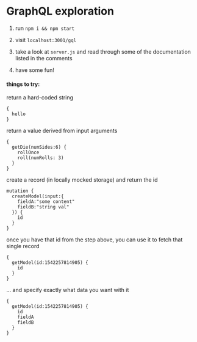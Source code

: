 # GraphQL exploration

1. run ```npm i && npm start```

2. visit ```localhost:3001/gql```

3. take a look at `server.js` and read through some of the documentation listed in the comments

4. have some fun!

#### things to try: 

return a hard-coded string
```
{
  hello
}
```


return a value derived from input arguments
```
{
  getDie(numSides:6) {
    rollOnce
    roll(numRolls: 3)
  }
}
```

create a record (in locally mocked storage) and return the id
```
mutation {
  createModel(input:{
    fieldA:"some content"
    fieldB:"string val"
  }) {
    id
  }
}
```

once you have that id from the step above, you can use it to fetch that single record
```
{
  getModel(id:1542257814905) {
    id
  }
}
```

... and specify exactly what data you want with it
```
{
  getModel(id:1542257814905) {
    id
    fieldA
    fieldB
  }
}
```
